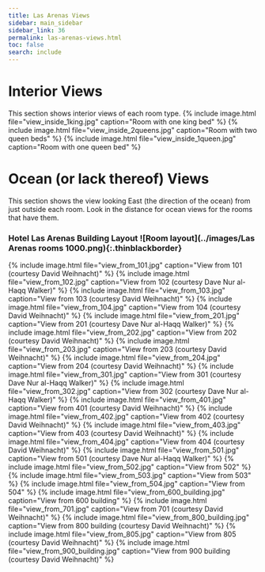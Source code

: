 ```yaml
---
title: Las Arenas Views
sidebar: main_sidebar
sidebar_link: 36
permalink: las-arenas-views.html
toc: false
search: include
---
```


# Interior Views
This section shows interior views of each room type.
{% include image.html file="view_inside_1king.jpg" caption="Room with one king bed" %}
{% include image.html file="view_inside_2queens.jpg" caption="Room with two queen beds" %}
{% include image.html file="view_inside_1queen.jpg" caption="Room with one queen bed" %}

# Ocean (or lack thereof) Views
This section shows the view looking East (the direction of the ocean) from just outside each room. Look in the distance for ocean views for the rooms that have them.

<!-- Keep next heading and image on one to lessen vertical spacing -->
### Hotel Las Arenas Building Layout ![Room layout](../images/Las Arenas rooms 1000.png){:.thinblackborder}

{% include image.html file="view_from_101.jpg" caption="View from 101 (courtesy David Weihnacht)" %}
{% include image.html file="view_from_102.jpg" caption="View from 102 (courtesy Dave Nur al-Haqq Walker)" %}
{% include image.html file="view_from_103.jpg" caption="View from 103 (courtesy David Weihnacht)" %}
{% include image.html file="view_from_104.jpg" caption="View from 104 (courtesy David Weihnacht)" %}
{% include image.html file="view_from_201.jpg" caption="View from 201 (courtesy Dave Nur al-Haqq Walker)" %}
{% include image.html file="view_from_202.jpg" caption="View from 202 (courtesy David Weihnacht)" %}
{% include image.html file="view_from_203.jpg" caption="View from 203 (courtesy David Weihnacht)" %}
{% include image.html file="view_from_204.jpg" caption="View from 204 (courtesy David Weihnacht)" %}
{% include image.html file="view_from_301.jpg" caption="View from 301 (courtesy Dave Nur al-Haqq Walker)" %}
{% include image.html file="view_from_302.jpg" caption="View from 302 (courtesy Dave Nur al-Haqq Walker)" %}
{% include image.html file="view_from_401.jpg" caption="View from 401 (courtesy David Weihnacht)" %}
{% include image.html file="view_from_402.jpg" caption="View from 402 (courtesy David Weihnacht)" %}
{% include image.html file="view_from_403.jpg" caption="View from 403 (courtesy David Weihnacht)" %}
{% include image.html file="view_from_404.jpg" caption="View from 404 (courtesy David Weihnacht)" %}
{% include image.html file="view_from_501.jpg" caption="View from 501 (courtesy Dave Nur al-Haqq Walker)" %}
{% include image.html file="view_from_502.jpg" caption="View from 502" %}
{% include image.html file="view_from_503.jpg" caption="View from 503" %}
{% include image.html file="view_from_504.jpg" caption="View from 504" %}
{% include image.html file="view_from_600_building.jpg" caption="View from 600 building" %}
{% include image.html file="view_from_701.jpg" caption="View from 701 (courtesy David Weihnacht)" %}
{% include image.html file="view_from_800_building.jpg" caption="View from 800 building (courtesy David Weihnacht)" %}
{% include image.html file="view_from_805.jpg" caption="View from 805 (courtesy David Weihnacht)" %}
{% include image.html file="view_from_900_building.jpg" caption="View from 900 building (courtesy David Weihnacht)" %}